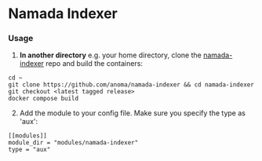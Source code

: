 # Namada Indexer

### Usage
1. **In another directory** e.g. your home directory, clone the [namada-indexer](https://github.com/anoma/namada-indexer) repo and build the containers:
```
cd ~
git clone https://github.com/anoma/namada-indexer && cd namada-indexer
git checkout <latest tagged release>
docker compose build
```

2. Add the module to your config file. Make sure you specify the type as 'aux': 
```
[[modules]]
module_dir = "modules/namada-indexer"
type = "aux"
```
